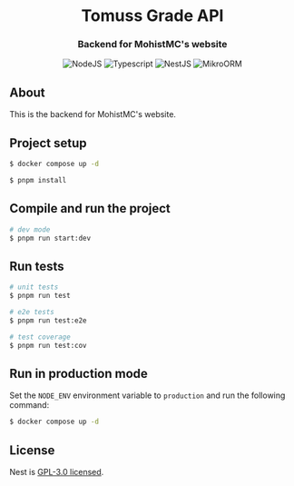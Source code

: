 <div align="center">
  <h1 align="center">Tomuss Grade API</h1>

### Backend for MohistMC's website
![NodeJS](https://img.shields.io/badge/node.js-43853D?style=for-the-badge&logo=node.js&logoColor=white)
![Typescript](https://img.shields.io/badge/typescript-007ACC?style=for-the-badge&logo=typescript&logoColor=white)
![NestJS](https://img.shields.io/badge/nest-black?style=for-the-badge&logo=nestjs&logoColor=white)
![MikroORM](https://img.shields.io/badge/mikroorm-FF6F61?style=for-the-badge&logo=typeorm&logoColor=white)
</div>

## About

This is the backend for MohistMC's website.     

## Project setup

```bash
$ docker compose up -d
```

```bash
$ pnpm install
```

## Compile and run the project

```bash
# dev mode
$ pnpm run start:dev
```

## Run tests

```bash
# unit tests
$ pnpm run test

# e2e tests
$ pnpm run test:e2e

# test coverage
$ pnpm run test:cov
```

## Run in production mode

Set the `NODE_ENV` environment variable to `production` and run the following command:
```bash
$ docker compose up -d
```

## License

Nest is [GPL-3.0 licensed](LICENSE).
